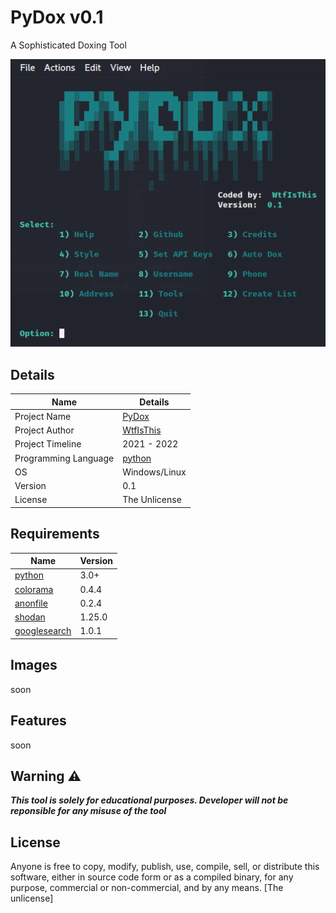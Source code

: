 # PyDox v0.1
A Sophisticated Doxing Tool    
        
![alt text](https://github.com/Wtf-Is-This-x1337/PyDox/blob/main/images/main.png?raw=true)        
## Details
| Name | Details |
| ------ | ------ |
| Project Name | [PyDox](https://github.com/Wtf-Is-This-x1337/PyDox/) |
| Project Author | [WtfIsThis](https://github.com/Wtf-Is-This-x1337) |
| Project Timeline | 2021 - 2022 |
| Programming Language | [python](https://www.python.org/) |
| OS | Windows/Linux |
| Version | 0.1 |
| License | The Unlicense |

## Requirements
| Name | Version |
| ------ | ------ |
| [python](https://www.python.org/) | 3.0+ |
| [colorama](https://pypi.org/project/colorama/) | 0.4.4 |
| [anonfile](https://pypi.org/project/anonfile/) | 0.2.4 |
| [shodan](https://pypi.org/project/shodan/) | 1.25.0 |
| [googlesearch](https://pypi.org/project/googlesearch-python/) | 1.0.1 |

## Images
soon

## Features
soon

## Warning ⚠️
***This tool is solely for educational purposes. Developer will not be reponsible for any misuse of the tool***

## License
Anyone is free to copy, modify, publish, use, compile, sell, or distribute this software, either in source code form or as a compiled binary, for any purpose, commercial or non-commercial, and by any means. [The unlicense]
